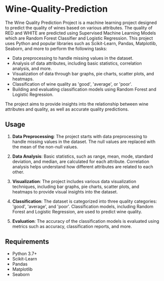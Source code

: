 # Wine-Quality-Prediction

The Wine Quality Prediction Project is a machine learning project designed to predict the quality of wines based on various attributes. The quality of RED and WHITE are predicted using Supervised Machine Learning Models which are Random Forest Classifier and Logistic Regression.
 This project uses Python and popular libraries such as Scikit-Learn, Pandas, Matplotlib, Seaborn, and more to perform the following tasks:

- Data preprocessing to handle missing values in the dataset.
- Analysis of data attributes, including basic statistics, correlation analysis, and more.
- Visualization of data through bar graphs, pie charts, scatter plots, and heatmaps.
- Classification of wine quality as 'good', 'average', or 'poor'.
- Building and evaluating classification models using Random Forest and Logistic Regression.

The project aims to provide insights into the relationship between wine attributes and quality, as well as accurate quality predictions.

## Usage

1. **Data Preprocessing**: The project starts with data preprocessing to handle missing values in the dataset. The null values are replaced with the mean of the non-null values.

2. **Data Analysis**: Basic statistics, such as range, mean, mode, standard deviation, and median, are calculated for each attribute. Correlation analysis helps understand how different attributes are related to each other.

3. **Visualization**: The project includes various data visualization techniques, including bar graphs, pie charts, scatter plots, and heatmaps to provide visual insights into the dataset.

4. **Classification**: The dataset is categorized into three quality categories: 'good', 'average', and 'poor'. Classification models, including Random Forest and Logistic Regression, are used to predict wine quality.

5. **Evaluation**: The accuracy of the classification models is evaluated using metrics such as accuracy, classification reports, and more.

## Requirements

- Python 3.7+
- Scikit-Learn
- Pandas
- Matplotlib
- Seaborn
